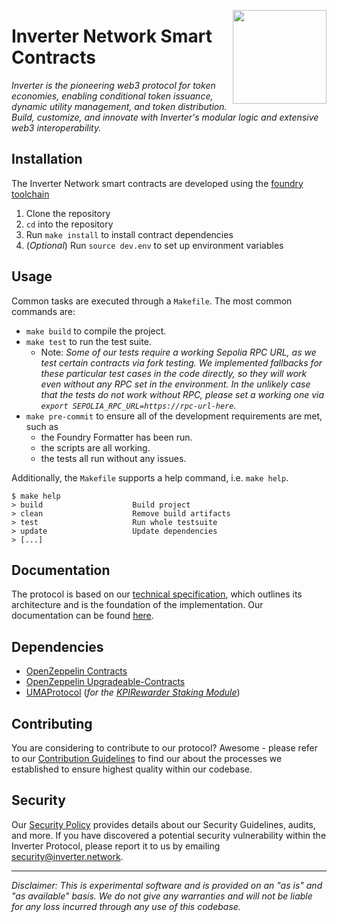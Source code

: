 <a href="https://inverter.network" target="_blank"><img align="right" width="150" height="150" top="100" src="./assets/logo_circle.svg"></a>

# Inverter Network Smart Contracts
*Inverter is the pioneering web3 protocol for token economies, enabling conditional token issuance, dynamic utility management, and token distribution. Build, customize, and innovate with Inverter's modular logic and extensive web3 interoperability.*

## Installation

The Inverter Network smart contracts are developed using the [foundry toolchain](https://getfoundry.sh)

1. Clone the repository
2. `cd` into the repository
3. Run `make install` to install contract dependencies
4. (_Optional_) Run `source dev.env` to set up environment variables

## Usage

Common tasks are executed through a `Makefile`. The most common commands are:
* `make build` to compile the project.
* `make test` to run the test suite.
  * Note: _Some of our tests  require a working Sepolia RPC URL, as we test certain contracts via fork testing. We implemented fallbacks for these particular test cases in the code directly, so they will work even without any RPC set in the environment. In the unlikely case that the tests do not work without RPC, please set a working one via `export SEPOLIA_RPC_URL=https://rpc-url-here`._
* `make pre-commit` to ensure all of the development requirements are met, such as
  * the Foundry Formatter has been run.
  * the scripts are all working.
  * the tests all run without any issues.

Additionally, the `Makefile` supports a help command, i.e. `make help`.

```
$ make help
> build                    Build project
> clean                    Remove build artifacts
> test                     Run whole testsuite
> update                   Update dependencies
> [...]
```

## Documentation
The protocol is based on our [technical specification](https://docs.google.com/document/d/1j6WXBZzyYCOfO36ZYvKkgqrO2UAcy0kW5eJeZousn7E), which outlines its architecture and is the foundation of the implementation. Our documentation can be found [here](https://docs.inverter.network).

## Dependencies
- [OpenZeppelin Contracts](https://github.com/OpenZeppelin/openzeppelin-contracts)
- [OpenZeppelin Upgradeable-Contracts](https://github.com/OpenZeppelin/openzeppelin-contracts-upgradeable)
- [UMAProtocol](https://github.com/UMAprotocol/protocol) (_for the [KPIRewarder Staking Module](./src/modules/logicModule/LM_PC_KPIRewarder_v2.sol)_)

## Contributing
You are considering to contribute to our protocol? Awesome - please refer to our [Contribution Guidelines](./CONTRIBUTING.md) to find our about the processes we established to ensure highest quality within our codebase.

## Security
Our [Security Policy](./SECURITY.md) provides details about our Security Guidelines, audits, and more. If you have discovered a potential security vulnerability within the Inverter Protocol, please report it to us by emailing [security@inverter.network](mailto:security@inverter.network).

-----
_Disclaimer: This is experimental software and is provided on an "as is" and "as available" basis. We do not give any warranties and will not be liable for any loss incurred through any use of this codebase._
